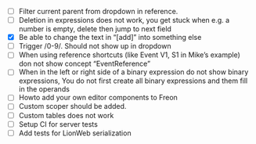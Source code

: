 

- [ ] Filter current parent from dropdown in reference.
- [ ] Deletion in expressions does not work, you get stuck when e.g. a number is empty, delete then jump to next field
- [x] Be able to change the text in “[add]” into something else
- [ ] Trigger /0-9/. Should not show up in dropdown
- [ ] When using reference shortcuts (like Event V1, S1 in Mike’s example) don not show concept “EventReference”
- [ ] When in the left or right side of a binary expression do not show binary expressions, You do not first create all binary expressions and them fill in the operands
- [ ] Howto add your own editor components to Freon
- [ ] Custom scoper should be added.
- [ ] Custom tables does not work
- [ ] Setup CI for server tests
- [ ]  Add tests for LionWeb serialization 
